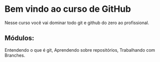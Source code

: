 # Bem vindo ao curso de GitHub
Nesse curso você vai dominar todo git e github do zero ao profissional.

## Módulos:
Entendendo o que é git, Aprendendo sobre repositórios, Trabalhando com Branches.